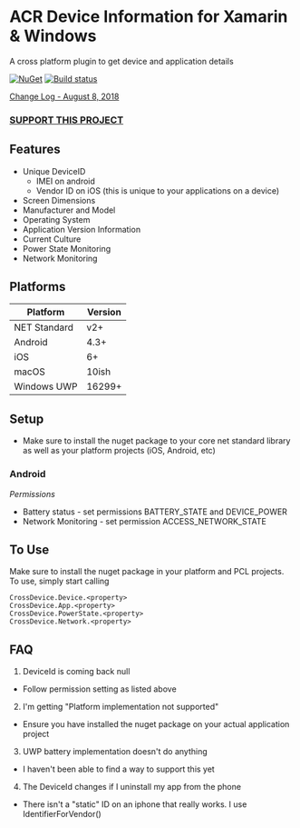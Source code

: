 ﻿# ACR Device Information for Xamarin & Windows
A cross platform plugin to get device and application details

[![NuGet](https://img.shields.io/nuget/v/Acr.DeviceInfo.svg?maxAge=2592000)](https://www.nuget.org/packages/Acr.DeviceInfo/)
[![Build status](https://allanritchie.visualstudio.com/Plugins/_apis/build/status/DeviceInfo)](https://allanritchie.visualstudio.com/Plugins/_build/latest?definitionId=0)

[Change Log - August 8, 2018](changelog.md)

### [SUPPORT THIS PROJECT](https://github.com/aritchie/home)


## Features
* Unique DeviceID
    * IMEI on android
    * Vendor ID on iOS (this is unique to your applications on a device)
* Screen Dimensions
* Manufacturer and Model
* Operating System
* Application Version Information
* Current Culture
* Power State Monitoring
* Network Monitoring



## Platforms
|Platform|Version|
|--------|-------|
NET Standard|v2+
Android|4.3+
iOS|6+
macOS|10ish
Windows UWP|16299+

## Setup

* Make sure to install the nuget package to your core net standard library as well as your platform projects (iOS, Android, etc)

### Android

_Permissions_
* Battery status - set permissions BATTERY_STATE and DEVICE_POWER
* Network Monitoring - set permission ACCESS_NETWORK_STATE


## To Use

Make sure to install the nuget package in your platform and PCL projects.  To use, simply start calling

    CrossDevice.Device.<property>
    CrossDevice.App.<property>
    CrossDevice.PowerState.<property>
    CrossDevice.Network.<property>

## FAQ

1. DeviceId is coming back null
* Follow permission setting as listed above

2. I'm getting "Platform implementation not supported"
* Ensure you have installed the nuget package on your actual application project

3. UWP battery implementation doesn't do anything
* I haven't been able to find a way to support this yet

4. The DeviceId changes if I uninstall my app from the phone
* There isn't a "static" ID on an iphone that really works.  I use IdentifierForVendor()
